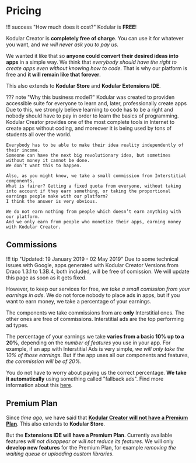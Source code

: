 # Pricing

!!! success "How much does it cost?"
    Kodular is **FREE**!

Kodular Creator is **completely free of charge**. You can use it for whatever you want, and _we will never ask you to pay us_.

We wanted it like that so **anyone could convert their desired ideas into apps** in a simple way. We think that _everybody should have the right to create apps even without knowing how to code_. That is why our platform is free and **it will remain like that forever**.

This also extends to **Kodular Store** and **Kodular Extensions IDE**.

??? note "Why this business model?"
    Kodular was created to providen accessible suite for everyone to learn and, later, professionally create apps
    Due to this, we strongly believe learning to code has to be a right and nobody should have to pay in order to learn the basics of programming.  
    Kodular Creator provides one of the most complete tools in Internet to create apps without coding, and moreover it is being used by tons of students all over the world.

    Everybody has to be able to make their idea reality independently of their income.  
    Someone can have the next big revolutionary idea, but sometimes without money it cannot be done.  
    We don’t want this to happen.

    Also, as you might know, we take a small commission from Interstitial components.  
    What is fairer? Getting a fixed quota from everyone, without taking into account if they earn something, or taking the proportional earnings people make with our platform?  
    I think the answer is very obvious.

    We do not earn nothing from people which doesn’t earn anything with our platform.  
    And we only earn from people who monetize their apps, earning money with Kodular Creator.

## Commissions

!!! tip "Updated: 19 January 2019 - 02 May 2019"
    Due to some technical issues with Google, apps generated with Kodular Creator Versions from Draco 1.3.1 to 1.3B.4, both included, will be free of comission. We will update this page as soon as it gets fixed.

However, to keep our services for free, _we take a small comission from your earnings in ads_. We do not force nobody to place ads in apps, but if you want to earn money, we take a percentage of your earnings.

The components we take commissions from are **only** Interstitial ones. The other ones are free of commissions. Interstitial ads are the top performing ad types.

The percentage of your earnings we take **varies from a basic 10% up to a 20%**, depending on the _number of features_ you use in your app. For example, if an app with Interstitial Ads is very simple, _we will only take the 10% of those earnings_. But if the app uses all our components and features, _the commission will be of 20%_.

You do not have to worry about paying us the correct percentage. **We take it automatically** using something called "fallback ads". Find more information about this [here](https://community.kodular.io/t/new-commissions-system/27418/).

## Premium Plan

Since _time ago_, we have said that [**Kodular Creator will not have a Premium Plan**](https://community.kodular.io/t/premium-plan-nope/709). This also extends to **Kodular Store**.

But the **Extensions IDE will have a Premium Plan**. Currently available features _will not disappear or will not reduce its features_. We will only **develop new features** for the Premium Plan, for example _removing the waiting queue_ or _uploading custom libraries_.
